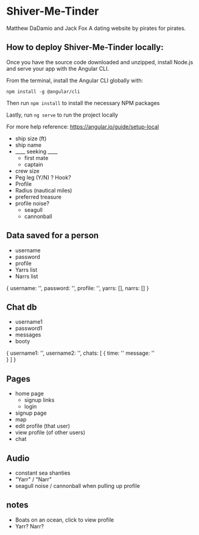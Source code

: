 # Shiver-Me-Tinder
Matthew DaDamio and Jack Fox
A dating website by pirates for pirates.

## How to deploy Shiver-Me-Tinder locally:
Once you have the source code downloaded and unzipped, install Node.js and serve your app with the Angular CLI.

From the terminal, install the Angular CLI globally with:

`npm install -g @angular/cli`

Then run `npm install` to install the necessary NPM packages

Lastly, run `ng serve` to run the project locally

For more help reference: https://angular.io/guide/setup-local

* ship size (ft)
* ship name
* ____ seeking ____
  * first mate
  * captain
* crew size
* Peg leg (Y/N) ? Hook?
* Profile
* Radius (nautical miles)
* preferred treasure
* profile noise?
  * seagull
  * cannonball

## Data saved for a person
* username
* password
* profile
* Yarrs list
* Narrs list

{
    username: '',
    password: '',
    profile: '',
    yarrs: [],
    narrs: []
}

## Chat db
* username1
* password1
* messages
* booty

{
    username1: '',
    username2: '',
    chats: [ {
      time: ''
      message: ''  
    } ]
}

## Pages
* home page
    * signup links
    * login
* signup page
* map
* edit profile (that user)
* view profile (of other users)
* chat

## Audio
* constant sea shanties
* "Yarr" / "Narr"
* seagull noise / cannonball when pulling up profile

## notes
* Boats on an ocean, click to view profile
* Yarr? Narr?

